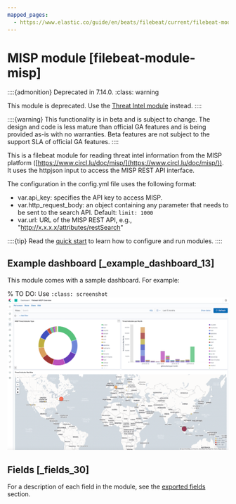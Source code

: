 ```yaml
---
mapped_pages:
  - https://www.elastic.co/guide/en/beats/filebeat/current/filebeat-module-misp.html
---
```


# MISP module [filebeat-module-misp]

::::{admonition} Deprecated in 7.14.0.
:class: warning

This module is deprecated. Use the [Threat Intel module](/reference/filebeat/filebeat-module-threatintel.md) instead.
::::


::::{warning}
This functionality is in beta and is subject to change. The design and code is less mature than official GA features and is being provided as-is with no warranties. Beta features are not subject to the support SLA of official GA features.
::::


This is a filebeat module for reading threat intel information from the MISP platform ([https://www.circl.lu/doc/misp/](https://www.circl.lu/doc/misp/)). It uses the httpjson input to access the MISP REST API interface.

The configuration in the config.yml file uses the following format:

* var.api_key: specifies the API key to access MISP.
* var.http_request_body: an object containing any parameter that needs to be sent to the search API. Default: `limit: 1000`
* var.url: URL of the MISP REST API, e.g., "http://x.x.x.x/attributes/restSearch"

::::{tip}
Read the [quick start](/reference/filebeat/filebeat-installation-configuration.md) to learn how to configure and run modules.
::::



## Example dashboard [_example_dashboard_13]

This module comes with a sample dashboard. For example:

% TO DO: Use `:class: screenshot`
![kibana misp](images/kibana-misp.png)


## Fields [_fields_30]

For a description of each field in the module, see the [exported fields](/reference/filebeat/exported-fields-misp.md) section.


